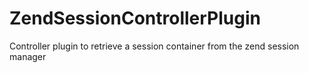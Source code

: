 # ZendSessionControllerPlugin
Controller plugin to retrieve a session container from the zend session manager
